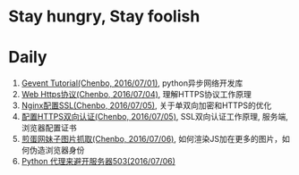 # Stay hungry, Stay foolish


# Daily

1. [Gevent Tutorial(Chenbo, 2016/07/01)](http://xlambda.com/gevent-tutorial/), python异步网络开发库
2. [Web Https协议(Chenbo, 2016/07/04)](https://cattail.me/tech/2015/11/30/how-https-works.html), 理解HTTPS协议工作原理
3. [Nginx配置SSL(Chenbo, 2016/07/05)](http://seanlook.com/2015/05/28/nginx-ssl/), 关于单双向加密和HTTPS的优化
4. [配置HTTPS双向认证(Chenbo, 2016/07/05)](http://my.oschina.net/nearzk/blog/485652), SSL双向认证工作原理, 服务端, 浏览器配置证书
5. [煎蛋网妹子图片抓取(Chenbo, 2016/07/06)](./static/articles/meizi.md), 如何渲染JS加在更多的图片，如何伪造浏览器身份
6. [Python 代理来避开服务器503(2016/07/06)](http://platinhom.github.io/2016/01/21/proxy-py/)
